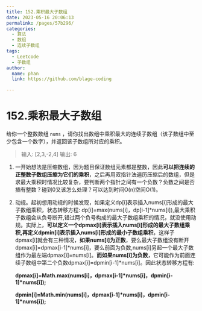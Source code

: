```yaml
---
title: 152.乘积最大子数组
date: 2023-05-16 20:06:13
permalink: /pages/57b296/
categories: 
  - 算法
  - 数组
  - 连续子数组
tags: 
  - Leetcode
  - 子数组
author: 
  name: phan
  link: https://github.com/blage-coding

---
```

# 152.乘积最大子数组

给你一个整数数组 `nums` ，请你找出数组中乘积最大的连续子数组（该子数组中至少包含一个数字），并返回该子数组所对应的乘积。

> 输入: [2,3,-2,4]
> 输出: 6

1. 一开始想法是压缩数组，因为题目保证数组元素都是整数，因此**可以把连续的正整数子数组压缩为它们的乘积**，之后再用双指针法遍历压缩后的数组，但是求最大乘积时情况比较复杂，要判断两个指针之间有一个负数？负数之间是否插有整数？碰到0又该怎么处理？可以达到时间O(n)空间O(1)。

2. 动规。起初想用动规的时候发现，如果定义dp[i\]表示插入nums[i\]形成的最大子数组乘积，状态转移方程:
dp[i\]=max(nums[i\]，dp[i-1\]\*nums[i\]),最大乘积子数组会从负号断开,错过两个负号构成的最大子数组乘积的情况，就没使用动规。实际上，**可以定义一个dpmax[i\]表示插入nums[i\]形成的最大子数组乘积,再定义dpmin[i\]表示插入nums[i\]形成的最小子数组乘积**，这样子dpmax[i\]就会有三种情况，**如果nums[i\]为正数**，要么最大子数组没有断开dpmax[i\]=dpmax[i-1\]\*nums[i\]，要么前面为负数,nums[i\]另起一个最大子数组作为最左端dpmax[i\]=nums[i\]。**而如果nums[i\]为负数**，它可能作为前面连续子数组中第二个负数dpmax[i\]=dpmin[i-1\]\*nums[i\]。因此状态转移方程有:

   **dpmax[i\]=Math.max(nums[i\]，dpmax[i-1\]\*nums[i\]，dpmin[i-1\]\*nums[i\]);**

   **dpmin[i\]=Math.min(nums[i\]，dpmax[i-1\]\*nums[i\]，dpmin[i-1\]\*nums[i\]);**